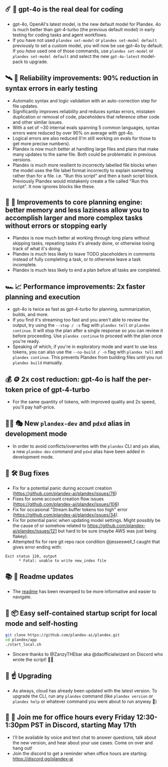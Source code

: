 ##   ☄️  🌅   gpt-4o is the real deal for coding

- gpt-4o, OpenAI's latest model, is the new default model for Plandex. 4o is much better than gpt-4-turbo (the previous default model) in early testing for coding tasks and agent workflows.
- If you have not used `plandex set-model` or `plandex set-model default` previously to set a custom model, you will now be use gpt-4o by default. If you *have* used one of those commands, use `plandex set-model` or `plandex set-model default` and select the new `gpt-4o-latest` model-pack to upgrade. 
 
##   🛰️  🏥   Reliability improvements: 90% reduction in syntax errors in early testing

- Automatic syntax and logic validation with an auto-correction step for file updates.
- Significantly improves reliability and reduces syntax errors, mistaken duplication or removal of code, placeholders that reference other code and other similar issues. 
- With a set of ~30 internal evals spanning 5 common languages, syntax errors were reduced by over 90% on average with gpt-4o. 
- Logical errors are also reduced (I'm still working on evals for those to get more precise numbers).
- Plandex is now much better at handling large files and plans that make many updates to the same file. Both could be problematic in previous versions.
- Plandex is much more resilient to incorrectly labelled file blocks when the model uses the file label format incorrectly to explain something rather than for a file. i.e. "Run this script" and then a bash script block. Previously Plandex would mistakenly create a file called "Run this script". It now ignores blocks like these.

##   🧠  🚞   Improvements to core planning engine: better memory and less laziness allow you to accomplish larger and more complex tasks without errors or stopping early

- Plandex is now much better at working through long plans without skipping tasks, repeating tasks it's already done, or otherwise losing track of what it's doing.
- Plandex is much less likely to leave TODO placeholders in comments instead of fully completing a task, or to otherwise leave a task incomplete.
- Plandex is much less likely to end a plan before all tasks are completed.

##   🏎️  📈   Performance improvements: 2x faster planning and execution

- gpt-4o is twice as fast as gpt-4-turbo for planning, summarization, builds, and more.
- If you find it's streaming too fast and you aren't able to review the output, try using the `--stop / -s` flag with `plandex tell` or `plandex continue`. It will stop the plan after a single response so you can review it before proceeding. Use `plandex continue` to proceed with the plan once you're ready.
- Speaking of which, if you're in exploratory mode and want to use less tokens, you can also use the `--no-build / -n` flag with `plandex tell` and `plandex continue`. This prevents Plandex from building files until you run `plandex build` manually.

##   💰  🪙   2x cost reduction: gpt-4o is half the per-token price of gpt-4-turbo

- For the same quantity of tokens, with improved quality and 2x speed, you'll pay half-price.

##   👩‍💻  🎭   New `plandex-dev` and `pdxd` alias in development mode

- In order to avoid conflicts/overwrites with the `plandex` CLI and `pdx` alias, a new `plandex-dev` command and `pdxd` alias have been added in development mode. 

##  🐛  🛠️   Bug fixes

- Fix for a potential panic during account creation (https://github.com/plandex-ai/plandex/issues/76)
- Fixes for some account creation flow issues (https://github.com/plandex-ai/plandex/issues/106)
- Fix for occasional "Stream buffer tokens too high" error (https://github.com/plandex-ai/plandex/issues/34).
- Fix for potential panic when updating model settings. Might possibly be the cause of or somehow related to https://github.com/plandex-ai/plandex/issues/121 but hard to be sure (maybe AWS was just being flakey).
- Attempted fix for rare git repo race condition @jesseswell_1 caught that gives error ending with: 
```
Exit status 128, output
      * Fatal: unable to write new_index file
```

##   📚  🤔   Readme updates

- The [readme](https://github.com/plandex-ai/plandex) has been revamped to be more informative and easier to navigate.

##  🏡  📦   Easy self-contained startup script for local mode and self-hosting

```bash
git clone https://github.com/plandex-ai/plandex.git
cd plandex/app
./start_local.sh
``` 

- Sincere thanks to @ZanzyTHEbar aka @daofficialwizard on Discord who wrote the script! 🙏🙏

##   🚀  ☝️   Upgrading   

- As always, cloud has already been updated with the latest version. To upgrade the CLI, run any `plandex` command (like `plandex version` or `plandex help` or whatever command you were about to run anyway 🙂)

##   💬  📆   Join me for office hours every Friday 12:30-1:30pm PST in Discord, starting May 17th

- I'll be available by voice and text chat to answer questions, talk about the new version, and hear about your use cases. Come on over and hang out! 
- Join the discord to get a reminder when office hours are starting: https://discord.gg/plandex-ai